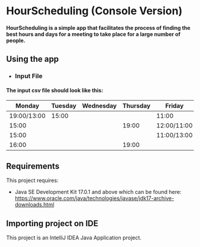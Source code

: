 # HourScheduling (Console Version)
#### HourScheduling is a simple app that facilitates the process of finding the best hours and days for a meeting to take place for a large number of people.

## Using the app
- ### Input File
#### The input csv file should look like this:
Monday | Tuesday | Wednesday | Thursday | Friday | Saturday | Sunday
---    | ---     | ---       | ---      | ---    | ---      | ---
19:00/13:00 | 15:00 | | | 11:00 | 
15:00 | | |19:00 |12:00/11:00 |
15:00 | | | | 11:00/13:00 |
16:00 | | | 19:00 | |

## Requirements
This project requires:
* Java SE Development Kit 17.0.1 and above which can be found here: https://www.oracle.com/java/technologies/javase/jdk17-archive-downloads.html

## Importing project on IDE
This project is an IntelliJ IDEA Java Application project.